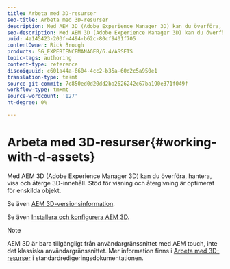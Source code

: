 ```yaml
---
title: Arbeta med 3D-resurser
seo-title: Arbeta med 3D-resurser
description: Med AEM 3D (Adobe Experience Manager 3D) kan du överföra, hantera, visa och återge 3D-innehåll. Stöd för visning och återgivning är optimerat för enskilda objekt.
seo-description: Med AEM 3D (Adobe Experience Manager 3D) kan du överföra, hantera, visa och återge 3D-innehåll. Stöd för visning och återgivning är optimerat för enskilda objekt.
uuid: 4a145423-203f-4494-b62c-80cf9401f705
contentOwner: Rick Brough
products: SG_EXPERIENCEMANAGER/6.4/ASSETS
topic-tags: authoring
content-type: reference
discoiquuid: c601a44a-6604-4cc2-b35a-60d2c5a950e1
translation-type: tm+mt
source-git-commit: 7c850ed0d20dd2ba2626242c67ba190e371f049f
workflow-type: tm+mt
source-wordcount: '127'
ht-degree: 0%

---
```



# Arbeta med 3D-resurser{#working-with-d-assets}

Med AEM 3D (Adobe Experience Manager 3D) kan du överföra, hantera, visa och återge 3D-innehåll. Stöd för visning och återgivning är optimerat för enskilda objekt.

Se även [AEM 3D-versionsinformation](/help/release-notes/aem3d-release-notes.md).

Se även [Installera och konfigurera AEM 3D](/help/assets/install-config-3d.md).

>[!NOTE]
>
>AEM 3D är bara tillgängligt från användargränssnittet med AEM touch, inte det klassiska användargränssnittet. Mer information finns i [Arbeta med 3D-resurser](/help/assets/assets-3d.md) i standardredigeringsdokumentationen.

